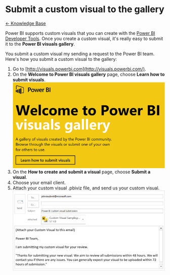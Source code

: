 <properties 
   pageTitle="Submit a custom visual to the gallery"
   description="Submit a custom visual to the gallery"
   services="powerbi" 
   documentationCenter="" 
   authors="jastru" 
   manager="mblythe" 
   editor=""
   tags=""/>
 
<tags
   ms.service="powerbi"
   ms.devlang="NA"
   ms.topic="article"
   ms.tgt_pltfrm="NA"
   ms.workload="powerbi"
   ms.date="10/27/2015"
   ms.author="v-jastru"/>

# Submit a custom visual to the gallery  
[← Knowledge Base](https://support.powerbi.com/knowledgebase)

Power BI supports custom visuals that you can create with the [Power BI Developer Tools](https://support.powerbi.com/knowledgebase/articles/722121). Once you create a custom visual, it's really easy to submit it to the **Power BI visuals gallery**.

You submit a custom visual my sending a request to the Power BI team. Here's how you submit a custom visual to the gallery:

1.  Go to [http://visuals.powerbi.com](http://visuals.powerbi.com/)﻿.
2.  On the **Welcome to Power BI visuals gallery** page, choose **Learn how to submit visuals**﻿.
    ![](media/powerbi-custom-visuals-submit-to-the-gallery/PowerBI-VisualsGallery.png)  
3.  On the **How to create and submit a visual** page, choose **Submit a visual**.
4.  Choose your email client.
5.  Attach your custom visual .pbiviz file, and send us your custom visual.  
	![](media/powerbi-custom-visuals-submit-to-the-gallery/PowerBI-AttachFile.png) 